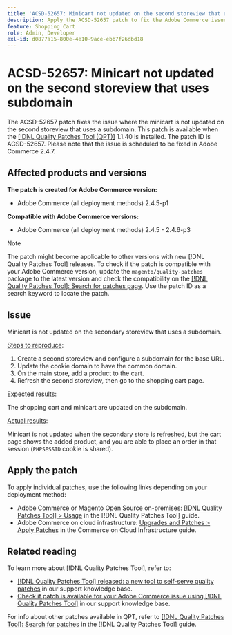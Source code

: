 ```yaml
---
title: 'ACSD-52657: Minicart not updated on the second storeview that uses subdomain'
description: Apply the ACSD-52657 patch to fix the Adobe Commerce issue where the minicart is not updated on the second storeview that uses a subdomain.
feature: Shopping Cart
role: Admin, Developer
exl-id: d0877a15-800e-4e10-9ace-ebb7f26dbd18
---
```

# ACSD-52657: Minicart not updated on the second storeview that uses subdomain

The ACSD-52657 patch fixes the issue where the minicart is not updated on the second storeview that uses a subdomain. This patch is available when the [[!DNL Quality Patches Tool (QPT)]](https://experienceleague.adobe.com/en/docs/commerce-knowledge-base/kb/announcements/commerce-announcements/magento-quality-patches-released-new-tool-to-self-serve-quality-patches) 1.1.40 is installed. The patch ID is ACSD-52657. Please note that the issue is scheduled to be fixed in Adobe Commerce 2.4.7.

## Affected products and versions

**The patch is created for Adobe Commerce version:**

* Adobe Commerce (all deployment methods) 2.4.5-p1

**Compatible with Adobe Commerce versions:**

* Adobe Commerce (all deployment methods) 2.4.5 - 2.4.6-p3

>[!NOTE]
>
>The patch might become applicable to other versions with new [!DNL Quality Patches Tool] releases. To check if the patch is compatible with your Adobe Commerce version, update the `magento/quality-patches` package to the latest version and check the compatibility on the [[!DNL Quality Patches Tool]: Search for patches page](https://experienceleague.adobe.com/tools/commerce-quality-patches/index.html). Use the patch ID as a search keyword to locate the patch.

## Issue

Minicart is not updated on the secondary storeview that uses a subdomain.

<u>Steps to reproduce</u>:

1. Create a second storeview and configure a subdomain for the base URL.
1. Update the cookie domain to have the common domain.
1. On the main store, add a product to the cart.
1. Refresh the second storeview, then go to the shopping cart page.

<u>Expected results</u>:

The shopping cart and minicart are updated on the subdomain.

<u>Actual results</u>:

Minicart is not updated when the secondary store is refreshed, but the cart page shows the added product, and you are able to place an order in that session (`PHPSESSID` cookie is shared).

## Apply the patch

To apply individual patches, use the following links depending on your deployment method:

* Adobe Commerce or Magento Open Source on-premises: [[!DNL Quality Patches Tool] > Usage](https://experienceleague.adobe.com/docs/commerce-operations/tools/quality-patches-tool/usage.html) in the [!DNL Quality Patches Tool] guide.
* Adobe Commerce on cloud infrastructure: [Upgrades and Patches > Apply Patches](https://experienceleague.adobe.com/docs/commerce-cloud-service/user-guide/develop/upgrade/apply-patches.html) in the Commerce on Cloud Infrastructure guide.

## Related reading

To learn more about [!DNL Quality Patches Tool], refer to:

* [[!DNL Quality Patches Tool] released: a new tool to self-serve quality patches](https://experienceleague.adobe.com/en/docs/commerce-knowledge-base/kb/announcements/commerce-announcements/magento-quality-patches-released-new-tool-to-self-serve-quality-patches) in our support knowledge base.
* [Check if patch is available for your Adobe Commerce issue using [!DNL Quality Patches Tool]](/help/tools/quality-patches-tool/patches-available-in-qpt/check-patch-for-magento-issue-with-magento-quality-patches.md) in our support knowledge base.

For info about other patches available in QPT, refer to [[!DNL Quality Patches Tool]: Search for patches](https://experienceleague.adobe.com/tools/commerce-quality-patches/index.html) in the [!DNL Quality Patches Tool] guide.
